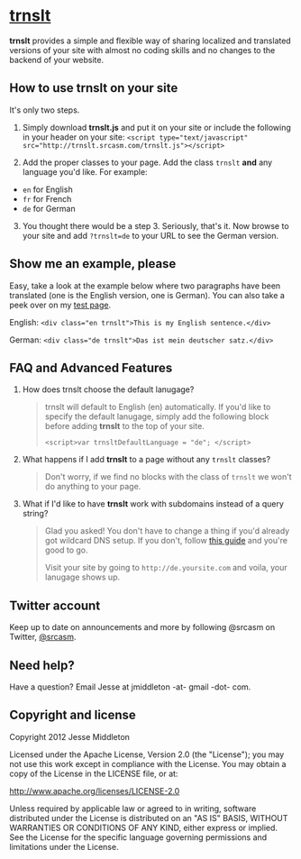 [trnslt](http://trnslt.com)
=================

**trnslt** provides a simple and flexible way of sharing localized and translated versions of your site with almost no coding skills and no changes to the backend of your website.


How to use trnslt on your site
-----------
It's only two steps.

1. Simply download **trnslt.js** and put it on your site or include the following in your header on your site:
   `<script type="text/javascript" src="http://trnslt.srcasm.com/trnslt.js"></script>`

2. Add the proper classes to your page. Add the class `trnslt` **and** any language you'd like. For example:
 * `en` for English
 * `fr` for French
 * `de` for German

3. You thought there would be a step 3. Seriously, that's it. Now browse to your site and add `?trnslt=de` to your URL to see the German version.


Show me an example, please
-----------
Easy, take a look at the example below where two paragraphs have been translated (one is the English version, one is German). You can also take a peek over on my [test page](http://srcasm.com/test-page/).

English:
`<div class="en trnslt">This is my English sentence.</div>`

German:
`<div class="de trnslt">Das ist mein deutscher satz.</div>`


FAQ and Advanced Features
---------------
1. How does trnslt choose the default lanugage?

   > trnslt will default to English (en) automatically. If you'd like to specify the default lanugage, simply add the following block before adding **trnslt** to the top of your site.
   >
   > `<script>var trnsltDefaultLanguage = "de"; </script>`
   
2. What happens if I add **trnslt** to a page without any `trnslt` classes?

   > Don't worry, if we find no blocks with the class of `trnslt` we won't do anything to your page.
   
3. What if I'd like to have **trnslt** work with subdomains instead of a query string?

   > Glad you asked! You don't have to change a thing if you'd already got wildcard DNS setup. If you don't, follow [this guide](http://ma.tt/2003/10/wildcard-dns-and-sub-domains/) and you're good to go.
   >
   >Visit your site by going to `http://de.yoursite.com` and voila, your lanugage shows up.


Twitter account
---------------

Keep up to date on announcements and more by following @srcasm on Twitter, [@srcasm](http://twitter.com/srcasm).



Need help?
------------

Have a question? Email Jesse at jmiddleton -at- gmail -dot- com.



Copyright and license
---------------------

Copyright 2012 Jesse Middleton

Licensed under the Apache License, Version 2.0 (the "License");
you may not use this work except in compliance with the License.
You may obtain a copy of the License in the LICENSE file, or at:

   http://www.apache.org/licenses/LICENSE-2.0

Unless required by applicable law or agreed to in writing, software
distributed under the License is distributed on an "AS IS" BASIS,
WITHOUT WARRANTIES OR CONDITIONS OF ANY KIND, either express or implied.
See the License for the specific language governing permissions and
limitations under the License.

